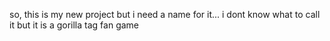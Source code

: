 so, this is my new project but i need a name for it...
i dont know what to call it but it is a gorilla tag fan game

